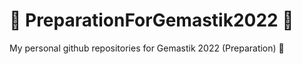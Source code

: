 # 🚖 PreparationForGemastik2022 🚖
My personal github repositories for Gemastik 2022 (Preparation)  🦼
